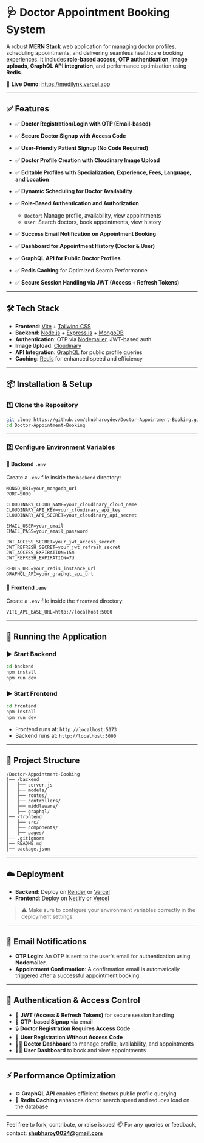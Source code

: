 # 🩺 Doctor Appointment Booking System

A robust **MERN Stack** web application for managing doctor profiles, scheduling appointments, and delivering seamless healthcare booking experiences. It includes **role-based access**, **OTP authentication**, **image uploads**, **GraphQL API integration**, and performance optimization using **Redis**.

🔗 **Live Demo**: https://medilynk.vercel.app

---

## ✅ Features

* ✅ **Doctor Registration/Login with OTP (Email-based)**
* ✅ **Secure Doctor Signup with Access Code**
* ✅ **User-Friendly Patient Signup (No Code Required)**
* ✅ **Doctor Profile Creation with Cloudinary Image Upload**
* ✅ **Editable Profiles with Specialization, Experience, Fees, Language, and Location**
* ✅ **Dynamic Scheduling for Doctor Availability**
* ✅ **Role-Based Authentication and Authorization**

  * `Doctor`: Manage profile, availability, view appointments
  * `User`: Search doctors, book appointments, view history
* ✅ **Success Email Notification on Appointment Booking**
* ✅ **Dashboard for Appointment History (Doctor & User)**
* ✅ **GraphQL API for Public Doctor Profiles**
* ✅ **Redis Caching** for Optimized Search Performance
* ✅ **Secure Session Handling via JWT (Access + Refresh Tokens)**

---

## 🛠 Tech Stack

* **Frontend**: [Vite](https://vitejs.dev/) + [Tailwind CSS](https://tailwindcss.com/)
* **Backend**: [Node.js](https://nodejs.org/) + [Express.js](https://expressjs.com/) + [MongoDB](https://www.mongodb.com/)
* **Authentication**: OTP via [Nodemailer](https://nodemailer.com/), JWT-based auth
* **Image Upload**: [Cloudinary](https://cloudinary.com/)
* **API Integration**: [GraphQL](https://graphql.org/) for public profile queries
* **Caching**: [Redis](https://redis.io/) for enhanced speed and efficiency

---

## 📦 Installation & Setup

### 1️⃣ Clone the Repository

```bash
git clone https://github.com/shubharoydev/Doctor-Appointment-Booking.git
cd Doctor-Appointment-Booking
```

---

### 2️⃣ Configure Environment Variables

#### 📁 Backend `.env`

Create a `.env` file inside the `backend` directory:

```env
MONGO_URI=your_mongodb_uri
PORT=5000

CLOUDINARY_CLOUD_NAME=your_cloudinary_cloud_name
CLOUDINARY_API_KEY=your_cloudinary_api_key
CLOUDINARY_API_SECRET=your_cloudinary_api_secret

EMAIL_USER=your_email
EMAIL_PASS=your_email_password

JWT_ACCESS_SECRET=your_jwt_access_secret
JWT_REFRESH_SECRET=your_jwt_refresh_secret
JWT_ACCESS_EXPIRATION=15m
JWT_REFRESH_EXPIRATION=7d

REDIS_URL=your_redis_instance_url
GRAPHQL_API=your_graphql_api_url
```

#### 📁 Frontend `.env`

Create a `.env` file inside the `frontend` directory:

```env
VITE_API_BASE_URL=http://localhost:5000
```

---

## 🚀 Running the Application

### ▶️ Start Backend

```bash
cd backend
npm install
npm run dev
```

### ▶️ Start Frontend

```bash
cd frontend
npm install
npm run dev
```

* Frontend runs at: `http://localhost:5173`
* Backend runs at: `http://localhost:5000`

---

## 📁 Project Structure

```
/Doctor-Appointment-Booking 
│── /backend
│   ├── server.js
│   ├── models/
│   ├── routes/
│   ├── controllers/
│   ├── middleware/
│   ├── graphql/
│── /frontend
│   ├── src/
│   ├── components/
│   ├── pages/
│── .gitignore
│── README.md
│── package.json
```

---

## ☁️ Deployment

* **Backend**: Deploy on [Render](https://render.com/) or [Vercel](https://vercel.com/)
* **Frontend**: Deploy on [Netlify](https://www.netlify.com/) or [Vercel](https://vercel.com/)

> ⚠️ Make sure to configure your environment variables correctly in the deployment settings.

---

## 📧 Email Notifications

* **OTP Login**: An OTP is sent to the user's email for authentication using **Nodemailer**.
* **Appointment Confirmation**: A confirmation email is automatically triggered after a successful appointment booking.

---

## 🔐 Authentication & Access Control

* 🔑 **JWT (Access & Refresh Tokens)** for secure session handling
* 📩 **OTP-based Signup** via email 
* 🔒 **Doctor Registration Requires Access Code**
* 👤 **User Registration Without Access Code**
* 🧑‍⚕️ **Doctor Dashboard** to manage profile, availability, and appointments
* 👨‍💻 **User Dashboard** to book and view appointments

---

## ⚡ Performance Optimization

* ⚙️ **GraphQL API** enables efficient doctors public profile querying
* 🚀 **Redis Caching** enhances doctor search speed and reduces load on the database

---

Feel free to fork, contribute, or raise issues!
📫 For any queries or feedback, contact: **[shubharoy0024@gmail.com](mailto:shubharoy0024@gmail.com)**


